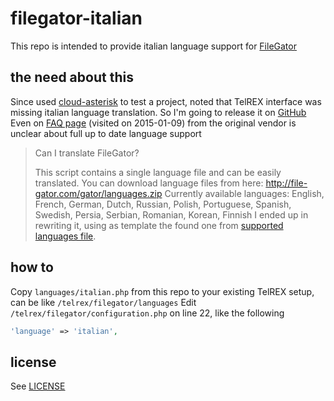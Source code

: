 # filegator-italian
This repo is intended to provide italian language support for [FileGator][1]

## the need about this
Since used [cloud-asterisk][2] to test a project, noted that TelREX interface was missing italian language translation. So I'm going to release it on [GitHub][3]
Even on [FAQ page][4] (visited on 2015-01-09) from the original vendor is unclear about full up to date language support
> Can I translate FileGator?
>
> This script contains a single language file and can be easily translated. You can download language files from here: http://file-gator.com/gator/languages.zip
> Currently available languages: English, French, German, Dutch, Russian, Polish, Portuguese, Spanish, Swedish, Persia, Serbian, Romanian, Korean, Finnish
I ended up in rewriting it, using as template the found one from [supported languages file][5].

## how to
Copy `languages/italian.php` from this repo to your existing TelREX setup, can be like `/telrex/filegator/languages`
Edit `/telrex/filegator/configuration.php` on line 22, like the following
```php
'language' => 'italian',
```

## license
See [LICENSE][6]

[1]: http://www.file-gator.com/
[2]: https://github.com/sergibondarenko/cloud-asterisk
[3]: https://github.com/afelicioni/filegator-italian
[4]: http://www.file-gator.com/gator/faq.php
[5]: http://www.file-gator.com/gator/languages.zip
[6]: LICENSE
